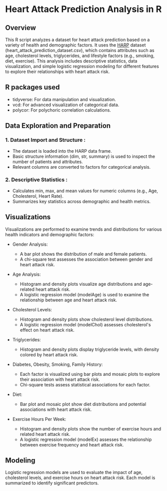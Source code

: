 # Heart Attack Prediction Analysis in R

## Overview
This R script analyzes a dataset for heart attack prediction based on a variety of health and demographic factors. It uses the [HARP](https://www.kaggle.com/datasets/iamsouravbanerjee/heart-attack-prediction-dataset) dataset (heart_attack_prediction_dataset.csv), which contains attributes such as age, cholesterol levels, triglycerides, and lifestyle factors (e.g., smoking, diet, exercise). This analysis includes descriptive statistics, data visualization, and simple logistic regression modeling for different features to explore their relationships with heart attack risk.

## R packages used
* tidyverse: For data manipulation and visualization.
* vcd: For advanced visualization of categorical data.
* polycor: For polychoric correlation calculations.

## Data Exploration and Preparation


### 1. **Dataset Import and Structure** :

  * The dataset is loaded into the HARP data frame.
  * Basic structure information (dim, str, summary) is used to inspect the number of patients and attributes.
  * Relevant columns are converted to factors for categorical analysis.


### 2. **Descriptive Statistics** :

  * Calculates min, max, and mean values for numeric columns (e.g., Age, Cholesterol, Heart Rate).
  * Summarizes key statistics across demographic and health metrics.


## Visualizations
Visualizations are performed to examine trends and distributions for various health indicators and demographic factors:

  * Gender Analysis:
    * A bar plot shows the distribution of male and female patients.
    * A chi-square test assesses the association between gender and heart attack risk.
  * Age Analysis:
      * Histogram and density plots visualize age distributions and age-related heart attack risk.
      * A logistic regression model (modelAge) is used to examine the relationship between age and heart attack risk.
  * Cholesterol Levels:
      * Histogram and density plots show cholesterol level distributions.
      * A logistic regression model (modelChol) assesses cholesterol's effect on heart attack risk.
  * Triglycerides:
    * Histogram and density plots display triglyceride levels, with density colored by heart attack risk.

  * Diabetes, Obesity, Smoking, Family History:
    * Each factor is visualized using bar plots and mosaic plots to explore their association with heart attack risk.
    * Chi-square tests assess statistical associations for each factor.

  * Diet:
    * Bar plot and mosaic plot show diet distributions and potential associations with heart attack risk.
  
  * Exercise Hours Per Week:
    * Histogram and density plots show the number of exercise hours and related heart attack risk.
    * A logistic regression model (modelEx) assesses the relationship between exercise frequency and heart attack risk.


## Modeling
Logistic regression models are used to evaluate the impact of age, cholesterol levels, and exercise hours on heart attack risk. Each model is summarized to identify significant predictors.
